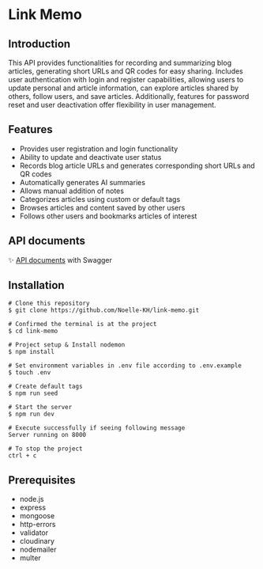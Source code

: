# Link Memo
## Introduction

This API provides functionalities for recording and summarizing blog articles, generating short URLs and QR codes for easy sharing. Includes user authentication with login and register capabilities, allowing users to update personal and article information, can explore articles shared by others, follow users, and save articles. Additionally, features for password reset and user deactivation offer flexibility in user management.


## Features
* Provides user registration and login functionality
* Ability to update and deactivate user status
* Records blog article URLs and generates corresponding short URLs and QR codes
* Automatically generates AI summaries
* Allows manual addition of notes
* Categorizes articles using custom or default tags
* Browses articles and content saved by other users
* Follows other users and bookmarks articles of interest


## API documents

✨ [API documents](https://link-memo-production.up.railway.app/api-docs/) with Swagger



## Installation

```
# Clone this repository
$ git clone https://github.com/Noelle-KH/link-memo.git

# Confirmed the terminal is at the project
$ cd link-memo

# Project setup & Install nodemon
$ npm install

# Set environment variables in .env file according to .env.example
$ touch .env

# Create default tags
$ npm run seed

# Start the server
$ npm run dev

# Execute successfully if seeing following message
Server running on 8000

# To stop the project
ctrl + c
```

## Prerequisites
* node.js
* express
* mongoose
* http-errors
* validator
* cloudinary
* nodemailer
* multer